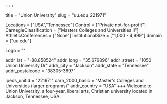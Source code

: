 
+++

title = "Union University"
slug = "uu.edu_221971"

Locations = ["USA","Tennessee"]
Control = ["Private not-for-profit"]
CarnegieClassification = ["Masters Colleges and Universities II"]
AthleticConferences = ["None"]
InstitutionalSize = ["1,000 - 4,999"]
domain = ["uu.edu"]

Logo = ""

addr_lat = "-88.858524"
addr_long = "35.676896"
addr_street = "1050 Union University Dr"
addr_city = "Jackson"
addr_state = "Tennessee"
addr_postalcode = "38305-3697"

ipeds_unitid = "221971"
carn_2000_basic = "Master's Colleges and Universities (larger programs)"
addr_country = "USA"
+++
    Welcome to Union University, a four-year, liberal arts, Christian university located in Jackson, Tennessee, USA.
